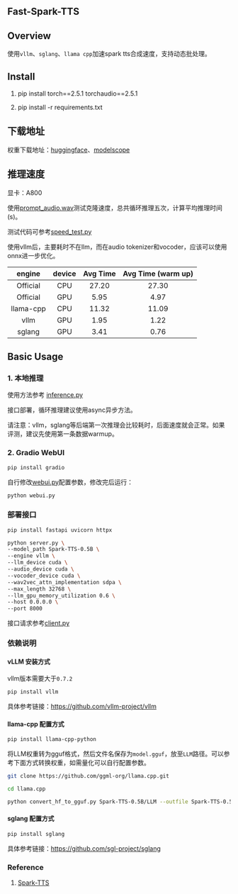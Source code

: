 Fast-Spark-TTS
---

## Overview

使用`vllm`、`sglang`、`llama cpp`加速spark tts合成速度，支持动态批处理。

## Install

1. pip install torch==2.5.1 torchaudio==2.5.1

2. pip install -r requirements.txt

## 下载地址

权重下载地址：[huggingface](https://huggingface.co/SparkAudio/Spark-TTS-0.5B)、[modelscope](https://modelscope.cn/models/SparkAudio/Spark-TTS-0.5B)

## 推理速度

显卡：A800

使用[prompt_audio.wav](example/prompt_audio.wav)测试克隆速度，总共循环推理五次，计算平均推理时间 (s)。

测试代码可参考[speed_test.py](speed_test.py)

使用vllm后，主要耗时不在llm，而在audio tokenizer和vocoder，应该可以使用onnx进一步优化。

|  engine   | device | Avg Time | 	Avg Time (warm up) |
|:---------:|:------:|:--------:|:-------------------:|
| Official  |  CPU   |  27.20   |        27.30        |
| Official  |  GPU   |   5.95   |        4.97         |
| llama-cpp |  CPU   |  11.32   |        11.09        |
|   vllm    |  GPU   |   1.95   |        1.22         |
|  sglang   |  GPU   |   3.41   |        0.76         |

## Basic Usage

### 1. 本地推理

使用方法参考 [inference.py](inference.py)

接口部署，循环推理建议使用async异步方法。

请注意：vllm，sglang等后端第一次推理会比较耗时，后面速度就会正常。如果评测，建议先使用第一条数据warmup。

### 2. Gradio WebUI

```bash
pip install gradio
```

自行修改[webui.py](webui.py)配置参数，修改完后运行：

```bash
python webui.py
```

### 部署接口

```bash
pip install fastapi uvicorn httpx
```

```bash
python server.py \
--model_path Spark-TTS-0.5B \
--engine vllm \
--llm_device cuda \
--audio_device cuda \
--vocoder_device cuda \
--wav2vec_attn_implementation sdpa \
--max_length 32768 \
--llm_gpu_memory_utilization 0.6 \
--host 0.0.0.0 \
--port 8000
```
接口请求参考[client.py](client.py)


### 依赖说明
#### vLLM 安装方式

vllm版本需要大于`0.7.2`

```bash
pip install vllm
```

具体参考链接：https://github.com/vllm-project/vllm

#### llama-cpp 配置方式

```bash
pip install llama-cpp-python
```

将LLM权重转为gguf格式，然后文件名保存为`model.gguf`，放至`LLM`路径。可以参考下面方式转换权重，如需量化可以自行配置参数。

```bash
git clone https://github.com/ggml-org/llama.cpp.git

cd llama.cpp

python convert_hf_to_gguf.py Spark-TTS-0.5B/LLM --outfile Spark-TTS-0.5B/LLM/model.gguf
```

#### sglang 配置方式

```bash
pip install sglang
```

具体参考链接：https://github.com/sgl-project/sglang

### Reference

1. [Spark-TTS](https://github.com/SparkAudio/Spark-TTS)